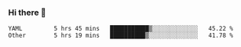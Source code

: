 ### Hi there 👋

<!--
**yeya24/yeya24** is a ✨ _special_ ✨ repository because its `README.md` (this file) appears on your GitHub profile.

Here are some ideas to get you started:

- 🔭 I’m currently working on ...
- 🌱 I’m currently learning ...
- 👯 I’m looking to collaborate on ...
- 🤔 I’m looking for help with ...
- 💬 Ask me about ...
- 📫 How to reach me: ...
- 😄 Pronouns: ...
- ⚡ Fun fact: ...
-->

<!--START_SECTION:waka-->

```text
YAML         5 hrs 45 mins   ███████████▒░░░░░░░░░░░░░   45.22 %
Other        5 hrs 19 mins   ██████████▒░░░░░░░░░░░░░░   41.78 %
```

<!--END_SECTION:waka-->
